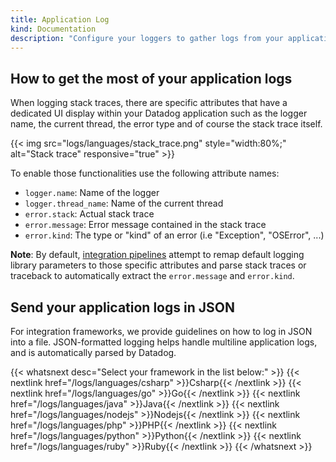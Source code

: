```yaml
---
title: Application Log 
kind: Documentation
description: "Configure your loggers to gather logs from your application."
---
```


## How to get the most of your application logs

When logging stack traces, there are specific attributes that have a dedicated UI display within your Datadog application such as the logger name, the current thread, the error type and of course the stack trace itself.

{{< img src="logs/languages/stack_trace.png" style="width:80%;" alt="Stack trace" responsive="true" >}}

To enable those functionalities use the following attribute names:

* `logger.name`: Name of the logger
* `logger.thread_name`: Name of the current thread
* `error.stack`: Actual stack trace
* `error.message`: Error message contained in the stack trace
* `error.kind`: The type or "kind" of an error (i.e "Exception", "OSError", ...)

**Note**: By default, [integration pipelines][1] attempt to remap default logging library parameters to those specific attributes and parse stack traces or traceback to automatically extract the `error.message` and `error.kind`.

## Send your application logs in JSON

For integration frameworks, we provide guidelines on how to log in JSON into a file. JSON-formatted logging helps handle multiline application logs, and is automatically parsed by Datadog.

{{< whatsnext desc="Select your framework in the list below:" >}}
    {{< nextlink href="/logs/languages/csharp" >}}Csharp{{< /nextlink >}}
    {{< nextlink href="/logs/languages/go" >}}Go{{< /nextlink >}}
    {{< nextlink href="/logs/languages/java" >}}Java{{< /nextlink >}}
    {{< nextlink href="/logs/languages/nodejs" >}}Nodejs{{< /nextlink >}}
    {{< nextlink href="/logs/languages/php" >}}PHP{{< /nextlink >}}
    {{< nextlink href="/logs/languages/python" >}}Python{{< /nextlink >}}
    {{< nextlink href="/logs/languages/ruby" >}}Ruby{{< /nextlink >}}
{{< /whatsnext >}}

[1]: /logs/processing
